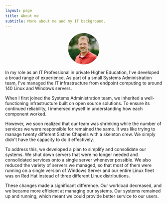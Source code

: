 ```yaml
---
layout: page
title: About me
subtitle: More about me and my IT background.
---
```


<div align="center">
  <img src="/assets/img/Brian's Headshot.jpeg" alt="Image Description" width="100" height="100" style="border-radius: 50%;">
</div>

In my role as an IT Professional in private Higher Education, I've developed a broad range of experience. As part of a small Systems Administration team, I've managed the IT infrastructure from endpoint computing to around 140 Linux and Windows servers.

When I first joined the Systems Administration team, we inherited a well-functioning infrastructure built on open source solutions. To ensure its continued reliability, I immersed myself in understanding how each component worked.

However, we soon realized that our team was shrinking while the number of services we were responsible for remained the same. It was like trying to manage twenty different Sistine Chapels with a skeleton crew. We simply didn't have the capacity to do it effectively.

To address this, we developed a plan to simplify and consolidate our systems. We shut down servers that were no longer needed and consolidated services onto a single server whenever possible. We also reduced the variety of servers we managed, so that most of them were running on a single version of Windows Server and our entire Linux fleet was on Red Hat instead of three different Linux distributions.

These changes made a significant difference. Our workload decreased, and we became more efficient at managing our systems. Our systems remained up and running, which meant we could provide better service to our users.
